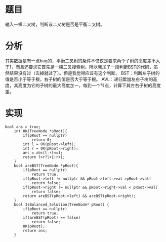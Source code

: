 # 题目
输入一棵二叉树，判断该二叉树是否是平衡二叉树。
# 分析
其实数据是有一点bug的，平衡二叉树的条件不仅仅是要求两个子树的高度差不大于1，而且还要求它首先是一棵二叉搜索树。所以我加了一段判断BST的代码，虽然结果没有过（去掉就过了）。但是我觉得应该有这个判断。
BST：判断左子树的值是否小于等于根，右子树的值是否大于等于根。
AVL：递归累加左右子树的高度，其高度为它的子树的最大高度加一，每到一个节点，计算下其左右子树的高度差。
# 实现
```
bool ans = true;
    int OK(TreeNode *pRoot){
        if(pRoot == nullptr)
            return 0;
        int l = OK(pRoot->left);
        int r = OK(pRoot->right);
        ans = abs(l-r)<=1;
        return l>r?l+1:r+1;
    }
    bool areBST(TreeNode *pRoot){
        if(pRoot == nullptr)
            return true;
        if(pRoot->left != nullptr && pRoot->left->val >pRoot->val)
            return false;
        if(pRoot->right != nullptr && pRoot->right->val < pRoot->val)
            return false;
        return areBST(pRoot->left) && areBST(pRoot->right);
    }
    bool IsBalanced_Solution(TreeNode* pRoot) {
        if(pRoot == nullptr)
            return true;
        if(areBST(pRoot) == false)
            return false;
        OK(pRoot);
        return ans;
    }
```